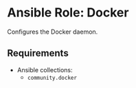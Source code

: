 # Ansible Role: Docker

Configures the Docker daemon.

## Requirements

- Ansible collections:
    - `community.docker`
